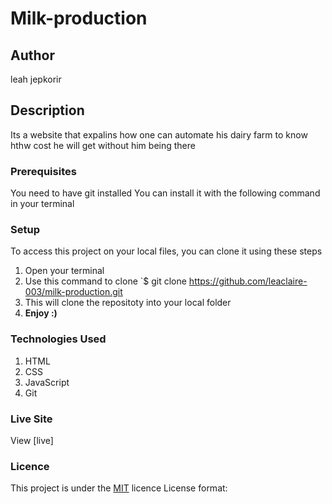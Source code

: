 # Milk-production
## Author
leah jepkorir
## Description
Its a website that expalins how one can automate his dairy farm to know hthw cost he will get without him being there
### Prerequisites
You need to have git installed
You can install it with the following command in your terminal
### Setup
To access this project on your local files, you can clone it using these steps
1. Open your terminal
1. Use this command to clone `$ git clone https://github.com/leaclaire-003/milk-production.git
1. This will clone the repositoty into your local folder
1. __Enjoy :)__
### Technologies Used
1. HTML
1. CSS
1. JavaScript
1. Git
### Live Site
View [live]
### Licence
This project is under the  [MIT](LICENSE) licence
License format:
